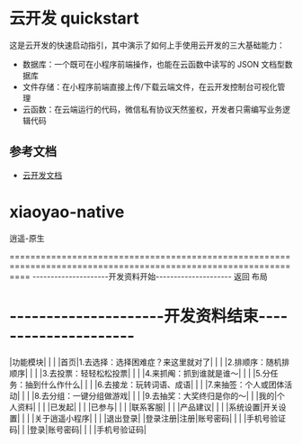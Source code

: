 # 云开发 quickstart

这是云开发的快速启动指引，其中演示了如何上手使用云开发的三大基础能力：

- 数据库：一个既可在小程序前端操作，也能在云函数中读写的 JSON 文档型数据库
- 文件存储：在小程序前端直接上传/下载云端文件，在云开发控制台可视化管理
- 云函数：在云端运行的代码，微信私有协议天然鉴权，开发者只需编写业务逻辑代码

## 参考文档

- [云开发文档](https://developers.weixin.qq.com/miniprogram/dev/wxcloud/basis/getting-started.html)



# xiaoyao-native
逍遥-原生

================================================================================================================
---------------------开发资料开始---------------------
<navigationBar bgColor="bg-gradual-blue" isBack="{{true}}">
	<view slot="backText">返回</view>
	<view slot="content">布局</view>
</navigationBar>

---------------------开发资料结束---------------------
================================================================================================================
|功能模块| | |
|首页|1.去选择：选择困难症？来这里就对了| |
| |2.排顺序：随机排顺序| |
| |3.去投票：轻轻松松投票| |
| |4.来抓阄：抓到谁就是谁～| |
| |5.分任务：抽到什么作什么| |
| |6.去接龙：玩转词语、成语| |
| |7.来抽签：个人或团体活动| |
| |8.去分组：一键分组做游戏| |
| |9.去抽奖：大奖终归是你的～| |
|我的|个人资料| |
| |已发起| |
| |已参与| |
| |联系客服| |
| |产品建议| |
| |系统设置|开关设置|
| | |关于逍遥小程序|
| | |退出登录|
|登录注册|注册|账号密码|
| | |手机号验证码|
| |登录|账号密码|
| | |手机号验证码|

